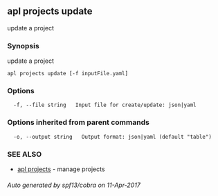 ## apl projects update

update a project

### Synopsis


update a project

```
apl projects update [-f inputFile.yaml]
```

### Options

```
  -f, --file string   Input file for create/update: json|yaml
```

### Options inherited from parent commands

```
  -o, --output string   Output format: json|yaml (default "table")
```

### SEE ALSO
* [apl projects](apl_projects.md)	 - manage projects

###### Auto generated by spf13/cobra on 11-Apr-2017
